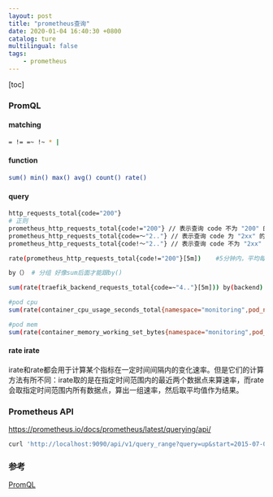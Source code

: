 ```yaml
---
layout: post
title: "prometheus查询"
date: 2020-01-04 16:40:30 +0800
catalog: ture
multilingual: false
tags:
    - prometheus
---
```


[toc]

### PromQL

#### matching

```bash
= != =~ !~ * |
```

#### function

```bash
sum() min() max() avg() count() rate()
```

#### query

```bash
http_requests_total{code="200"}
# 正则
prometheus_http_requests_total{code!="200"} // 表示查询 code 不为 "200" 的数据
prometheus_http_requests_total{code=～"2.."} // 表示查询 code 为 "2xx" 的数据
prometheus_http_requests_total{code!～"2.."} // 表示查询 code 不为 "2xx" 的数据

rate(prometheus_http_requests_total{code!="200"}[5m])    #5分钟内，平均每秒数据

by（） # 分组 好像sum后面才能跟by()

sum(rate(traefik_backend_requests_total{code=~"4.."}[5m])) by(backend) / sum(rate(traefik_backend_requests_total[5m])) by(backend)  # 4xx比例

#pod cpu
sum(rate(container_cpu_usage_seconds_total{namespace="monitoring",pod_name="prometheus-operator-prometheus-node-exporter-d5gpm"}[5m])) by (pod_name)

#pod mem
sum(rate(container_memory_working_set_bytes{namespace="monitoring",pod_name="prometheus-operator-prometheus-node-exporter-d5gpm"}[5m])) by (pod_name)
```

#### rate irate

irate和rate都会用于计算某个指标在一定时间间隔内的变化速率。但是它们的计算方法有所不同：irate取的是在指定时间范围内的最近两个数据点来算速率，而rate会取指定时间范围内所有数据点，算出一组速率，然后取平均值作为结果。

### Prometheus API

<https://prometheus.io/docs/prometheus/latest/querying/api/>

```bash
curl 'http://localhost:9090/api/v1/query_range?query=up&start=2015-07-01T20:10:30.781Z&end=2015-07-01T20:11:00.781Z&step=15s'
```

### 参考

[PromQL](https://www.cnblogs.com/gschain/p/11697281.html)
